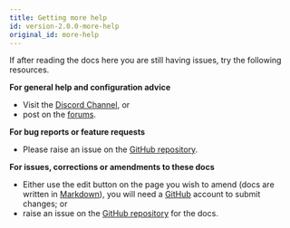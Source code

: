 ```yaml
---
title: Getting more help
id: version-2.0.0-more-help
original_id: more-help
---
```


If after reading the docs here you are still having issues, try the following resources.

**For general help and configuration advice**

* Visit the [Discord Channel](https://discordapp.com/channels/330944238910963714/551871772484698112), or
* post on the [forums](https://community.home-assistant.io/c/mobile-apps/ios).

**For bug reports or feature requests**

* Please raise an issue on the [GitHub repository](https://github.com/home-assistant/home-assistant-iOS).

**For issues, corrections or amendments to these docs**

* Either use the edit button on the page you wish to amend (docs are written in [Markdown](https://daringfireball.net/projects/markdown/syntax)), you will need a [GitHub](https://www.github.com) account to submit changes; or
* raise an issue on the [GitHub repository](https://github.com/home-assistant/companion.home-assistant) for the docs.